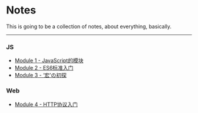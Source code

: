 # Notes

This is going to be a collection of notes, about everything, basically.

---

### JS

* [Module 1 - JavaScript的模块](/js/js-javascript-module.md)
* [Module 2 - ES6标准入门](/js/js-ES6-intro.md)
* [Module 3 - ‘宏’の初探](/js/js-macro-intro.md)

### Web

* [Module 4 - HTTP协议入门](/web/web-http-first-steps.md)